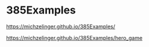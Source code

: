 # 385Examples

https://michzelinger.github.io/385Examples/

https://michzelinger.github.io/385Examples/hero_game
